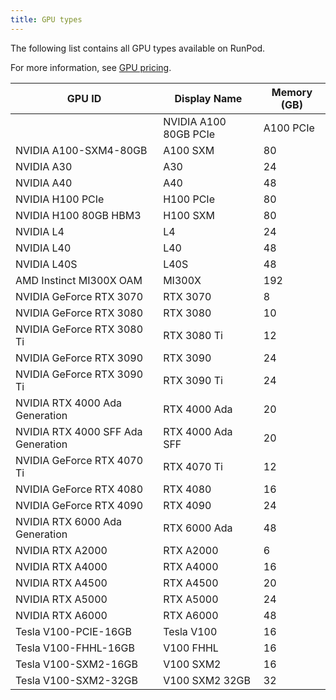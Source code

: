 ```yaml
---
title: GPU types
---
```


The following list contains all GPU types available on RunPod.

For more information, see [GPU pricing](https://www.runpod.io/gpu-instance/pricing).
<!--
Table last generated: 2024-05-30
-->
| GPU ID | Display Name | Memory (GB) |
| ------ | ------------ | ----------- |
                   | NVIDIA A100 80GB PCIe | A100 PCIe | 80 |
| NVIDIA A100-SXM4-80GB | A100 SXM | 80 |
| NVIDIA A30 | A30 | 24 |
| NVIDIA A40 | A40 | 48 |
| NVIDIA H100 PCIe | H100 PCIe | 80 |
| NVIDIA H100 80GB HBM3 | H100 SXM | 80 |
| NVIDIA L4 | L4 | 24 |
| NVIDIA L40 | L40 | 48 |
| NVIDIA L40S | L40S | 48 |
| AMD Instinct MI300X OAM | MI300X | 192 |
| NVIDIA GeForce RTX 3070 | RTX 3070 | 8 |
| NVIDIA GeForce RTX 3080 | RTX 3080 | 10 |
| NVIDIA GeForce RTX 3080 Ti | RTX 3080 Ti | 12 |
| NVIDIA GeForce RTX 3090 | RTX 3090 | 24 |
| NVIDIA GeForce RTX 3090 Ti | RTX 3090 Ti | 24 |
| NVIDIA RTX 4000 Ada Generation | RTX 4000 Ada | 20 |
| NVIDIA RTX 4000 SFF Ada Generation | RTX 4000 Ada SFF | 20 |
| NVIDIA GeForce RTX 4070 Ti | RTX 4070 Ti | 12 |
| NVIDIA GeForce RTX 4080 | RTX 4080 | 16 |
| NVIDIA GeForce RTX 4090 | RTX 4090 | 24 |
| NVIDIA RTX 6000 Ada Generation | RTX 6000 Ada | 48 |
| NVIDIA RTX A2000 | RTX A2000 | 6 |
| NVIDIA RTX A4000 | RTX A4000 | 16 |
| NVIDIA RTX A4500 | RTX A4500 | 20 |
| NVIDIA RTX A5000 | RTX A5000 | 24 |
| NVIDIA RTX A6000 | RTX A6000 | 48 |
| Tesla V100-PCIE-16GB | Tesla V100 | 16 |
| Tesla V100-FHHL-16GB | V100 FHHL | 16 |
| Tesla V100-SXM2-16GB | V100 SXM2 | 16 |
| Tesla V100-SXM2-32GB | V100 SXM2 32GB | 32 |
